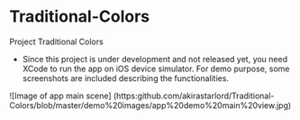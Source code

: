 # Traditional-Colors

Project Traditional Colors

* Since this project is under development and not released yet, you need XCode to run the app on iOS device simulator.
  For demo purpose, some screenshots are included describing the functionalities.
  

![Image of app main scene]
(https:github.com/akirastarlord/Traditional-Colors/blob/master/demo%20images/app%20demo%20main%20view.jpg)
